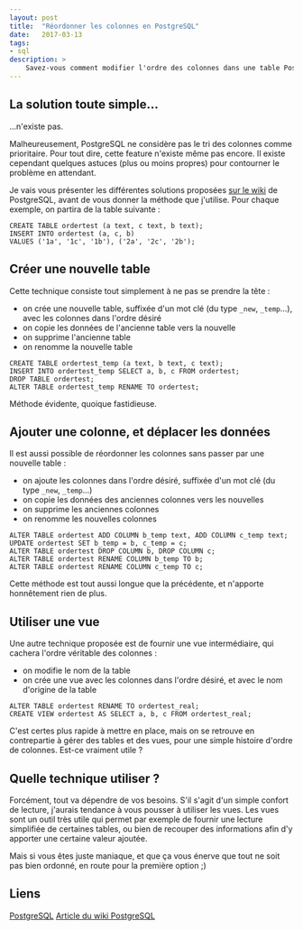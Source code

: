 ```yaml
---
layout: post
title:  "Réordonner les colonnes en PostgreSQL"
date:   2017-03-13
tags:
- sql
description: >
    Savez-vous comment modifier l'ordre des colonnes dans une table PostgreSQL ? Non ? Alors c'est par ici que ça ce passe !
---
```


## La solution toute simple...

...n'existe pas.

Malheureusement, PostgreSQL ne considère pas le tri des colonnes comme prioritaire. Pour tout dire, cette feature n'existe même pas encore. Il existe cependant quelques astuces (plus ou moins propres) pour contourner le problème en attendant.

Je vais vous présenter les différentes solutions proposées [sur le wiki](https://wiki.postgresql.org/wiki/Alter_column_position) de PostgreSQL, avant de vous donner la méthode que j'utilise.
Pour chaque exemple, on partira de la table suivante :

    CREATE TABLE ordertest (a text, c text, b text);
    INSERT INTO ordertest (a, c, b)
    VALUES ('1a', '1c', '1b'), ('2a', '2c', '2b');

## Créer une nouvelle table

Cette technique consiste tout simplement à ne pas se prendre la tête :

- on crée une nouvelle table, suffixée d'un mot clé (du type `_new`, `_temp`...), avec les colonnes dans l'ordre désiré
- on copie les données de l'ancienne table vers la nouvelle
- on supprime l'ancienne table
- on renomme la nouvelle table

<!-- -->

    CREATE TABLE ordertest_temp (a text, b text, c text);
    INSERT INTO ordertest_temp SELECT a, b, c FROM ordertest;
    DROP TABLE ordertest;
    ALTER TABLE ordertest_temp RENAME TO ordertest;

Méthode évidente, quoique fastidieuse.

## Ajouter une colonne, et déplacer les données

Il est aussi possible de réordonner les colonnes sans passer par une nouvelle table :

- on ajoute les colonnes dans l'ordre désiré, suffixée d'un mot clé (du type `_new`, `_temp`...)
- on copie les données des anciennes colonnes vers les nouvelles
- on supprime les anciennes colonnes
- on renomme les nouvelles colonnes

<!-- -->

    ALTER TABLE ordertest ADD COLUMN b_temp text, ADD COLUMN c_temp text;
    UPDATE ordertest SET b_temp = b, c_temp = c;
    ALTER TABLE ordertest DROP COLUMN b, DROP COLUMN c;
    ALTER TABLE ordertest RENAME COLUMN b_temp TO b;
    ALTER TABLE ordertest RENAME COLUMN c_temp TO c;

Cette méthode est tout aussi longue que la précédente, et n'apporte honnêtement rien de plus.

## Utiliser une vue

Une autre technique proposée est de fournir une vue intermédiaire, qui cachera l'ordre véritable des colonnes :

- on modifie le nom de la table
- on crée une vue avec les colonnes dans l'ordre désiré, et avec le nom d'origine de la table

<!-- -->

    ALTER TABLE ordertest RENAME TO ordertest_real;
    CREATE VIEW ordertest AS SELECT a, b, c FROM ordertest_real;

C'est certes plus rapide à mettre en place, mais on se retrouve en contrepartie à gérer des tables et des vues, pour une simple histoire d'ordre de colonnes. Est-ce vraiment utile ?

## Quelle technique utiliser ?

Forcément, tout va dépendre de vos besoins. S'il s'agit d'un simple confort de lecture, j'aurais tendance à vous pousser à utiliser les vues.
Les vues sont un outil très utile qui permet par exemple de fournir une lecture simplifiée de certaines tables, ou bien de recouper des informations afin d'y apporter une certaine valeur ajoutée.

Mais si vous êtes juste maniaque, et que ça vous énerve que tout ne soit pas bien ordonné, en route pour la première option ;)


## Liens

[PostgreSQL](https://www.postgresql.org/)
[Article du wiki PostgreSQL](https://wiki.postgresql.org/wiki/Alter_column_position)
